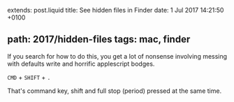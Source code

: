 extends: post.liquid
title: See hidden files in Finder
date: 1 Jul 2017 14:21:50 +0100

path: 2017/hidden-files
tags: mac, finder
---
If you search for how to do this, you get a lot of nonsense involving messing with defaults write and horrific applescript bodges.

`CMD` + `SHIFT` + `.`

That's command key, shift and full stop (period) pressed at the same time.